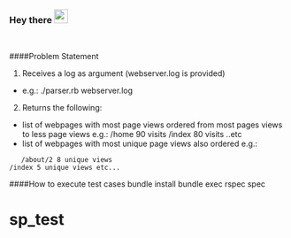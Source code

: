 ### Hey there <img src="https://media.giphy.com/media/hvRJCLFzcasrR4ia7z/giphy.gif" width="25px">
<br />


####Problem Statement

1. Receives a log as argument (webserver.log is provided)
  - e.g.:
  			./parser.rb webserver.log
2. Returns the following:
  - list of webpages with most page views ordered from most pages views to less page views
  e.g.:
  			/home 90 visits /index 80 visits ..etc
  - list of webpages with most unique page views also ordered
  e.g.:
  ```
 	 /about/2 8 unique views
  /index 5 unique views etc...
  ```

####How to  execute test cases
			bundle install
			bundle exec rspec spec
# sp_test
